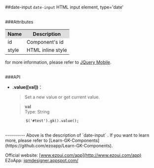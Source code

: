 ##date-input
`date-input` HTML input element, type='date' 

<br/>
###Attributes
<table>

<tr>
<th style="background:#ddd;">Name</th>
<th style="background:#ddd;">Description</th>
</tr>

<tr>
<td>id</td>
<td>Component's id</td>
</tr>

<tr>
<td>style</td>
<td>HTML inline style</td>
</tr>

</table>

for more information, please refer to [JQuery Mobile](http://jquerymobile.com/).

<br/>
###API

- **.value([val])**：  
  	> Set a new value or get current value.  

    > **val**  
    > Type: String  
    > 

			$('#test').gk().value();


<br/>
----------
Above is the description of `date-input` .  If you want to learn more, please refer to [Learn-GK-Components](https://github.com/ezoapp/Learn-GK-Components).  

Official website: [www.ezoui.com/app](http://www.ezoui.com/app)  
EZoApp: [jqmdesigner.appspot.com/](http://jqmdesigner.appspot.com/)




